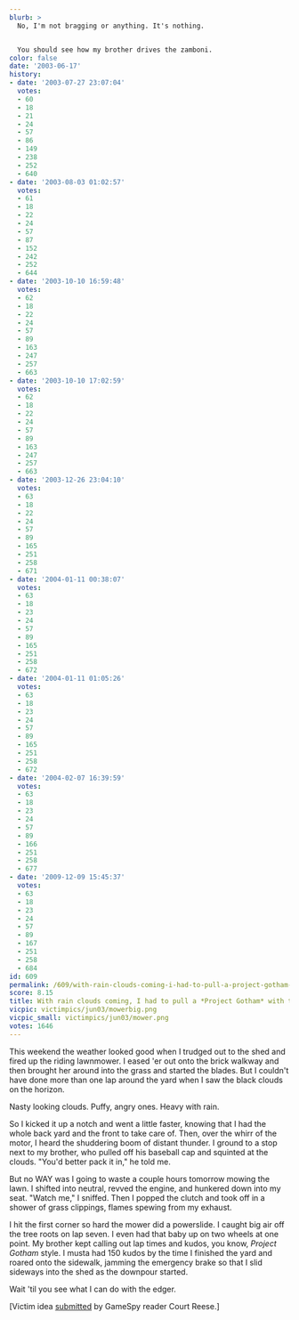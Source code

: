 ```yaml
---
blurb: >
  No, I'm not bragging or anything. It's nothing.


  You should see how my brother drives the zamboni.
color: false
date: '2003-06-17'
history:
- date: '2003-07-27 23:07:04'
  votes:
  - 60
  - 18
  - 21
  - 24
  - 57
  - 86
  - 149
  - 238
  - 252
  - 640
- date: '2003-08-03 01:02:57'
  votes:
  - 61
  - 18
  - 22
  - 24
  - 57
  - 87
  - 152
  - 242
  - 252
  - 644
- date: '2003-10-10 16:59:48'
  votes:
  - 62
  - 18
  - 22
  - 24
  - 57
  - 89
  - 163
  - 247
  - 257
  - 663
- date: '2003-10-10 17:02:59'
  votes:
  - 62
  - 18
  - 22
  - 24
  - 57
  - 89
  - 163
  - 247
  - 257
  - 663
- date: '2003-12-26 23:04:10'
  votes:
  - 63
  - 18
  - 22
  - 24
  - 57
  - 89
  - 165
  - 251
  - 258
  - 671
- date: '2004-01-11 00:38:07'
  votes:
  - 63
  - 18
  - 23
  - 24
  - 57
  - 89
  - 165
  - 251
  - 258
  - 672
- date: '2004-01-11 01:05:26'
  votes:
  - 63
  - 18
  - 23
  - 24
  - 57
  - 89
  - 165
  - 251
  - 258
  - 672
- date: '2004-02-07 16:39:59'
  votes:
  - 63
  - 18
  - 23
  - 24
  - 57
  - 89
  - 166
  - 251
  - 258
  - 677
- date: '2009-12-09 15:45:37'
  votes:
  - 63
  - 18
  - 23
  - 24
  - 57
  - 89
  - 167
  - 251
  - 258
  - 684
id: 609
permalink: /609/with-rain-clouds-coming-i-had-to-pull-a-project-gotham-with-the-riding-lawnmower/
score: 8.15
title: With rain clouds coming, I had to pull a *Project Gotham* with the riding lawnmower.
vicpic: victimpics/jun03/mowerbig.png
vicpic_small: victimpics/jun03/mower.png
votes: 1646
---
```


This weekend the weather looked good when I trudged out to the shed and
fired up the riding lawnmower. I eased 'er out onto the brick walkway
and then brought her around into the grass and started the blades. But I
couldn't have done more than one lap around the yard when I saw the
black clouds on the horizon.

Nasty looking clouds. Puffy, angry ones. Heavy with rain.

So I kicked it up a notch and went a little faster, knowing that I had
the whole back yard and the front to take care of. Then, over the whirr
of the motor, I heard the shuddering boom of distant thunder. I ground
to a stop next to my brother, who pulled off his baseball cap and
squinted at the clouds. "You'd better pack it in," he told me.

But no WAY was I going to waste a couple hours tomorrow mowing the lawn.
I shifted into neutral, revved the engine, and hunkered down into my
seat. "Watch me," I sniffed. Then I popped the clutch and took off in a
shower of grass clippings, flames spewing from my exhaust.

I hit the first corner so hard the mower did a powerslide. I caught big
air off the tree roots on lap seven. I even had that baby up on two
wheels at one point. My brother kept calling out lap times and kudos,
you know, *Project Gotham* style. I musta had 150 kudos by the time I
finished the yard and roared onto the sidewalk, jamming the emergency
brake so that I slid sideways into the shed as the downpour started.

Wait 'til you see what I can do with the edger.

\[Victim idea
[submitted](https://web.archive.org/web/20030617000000/http://feedback.gamespy.com/)
by GameSpy reader Court Reese.\]